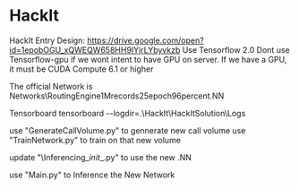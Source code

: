 # HackIt
HackIt Entry
Design: https://drive.google.com/open?id=1epobOGU_xQWEQW658HH9IYjrLYbyvkzb
Use Tensorflow 2.0
Dont use Tensorflow-gpu if we wont intent to have GPU on server.
  If we have a GPU, it must be CUDA Compute 6.1 or higher

The official Network is Networks\RoutingEngine1Mrecords25epoch96percent.NN

Tensorboard
  tensorboard --logdir=.\HackIt\HackItSolution\Logs

use "GenerateCallVolume.py" to gennerate new call volume
use "TrainNetwork.py" to train on that new volume

update "\Inferencing\__init__.py" to use the new .NN

use "Main.py" to Inference the New Network
